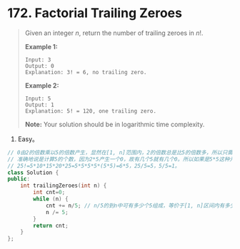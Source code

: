 # 172. Factorial Trailing Zeroes

> Given an integer *n*, return the number of trailing zeroes in *n*!.
>
> **Example 1:**
>
> ```
> Input: 3
> Output: 0
> Explanation: 3! = 6, no trailing zero.
> ```
>
> **Example 2:**
>
> ```
> Input: 5
> Output: 1
> Explanation: 5! = 120, one trailing zero.
> ```
>
> **Note:** Your solution should be in logarithmic time complexity.

1. Easy。

```cpp
// 0由2的倍数乘以5的倍数产生，显然在[1, n]范围内，2的倍数总是比5的倍数多，所以只需要计算短板，也就是该区间内5的倍数的个数即可。
// 准确地说是计算5的个数，因为2*5产生一个0，故有几个5就有几个0。所以如果是5*5这种元素，算两个5。
// 25!=5*10*15*20*25=5*5*5*5*(5*5)=6*5，25/5=5，5/5=1。
class Solution {
public:
    int trailingZeroes(int n) {
        int cnt=0;
        while (n) {
            cnt += n/5; // n/5的到n中可有多少个5组成，等价于[1, n]区间内有多少个5的倍数。
            n /= 5;
        }
        return cnt;
    }
};
```


